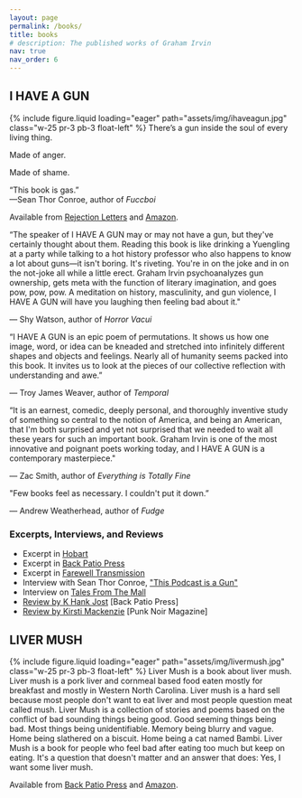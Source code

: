 ```yaml
---
layout: page
permalink: /books/
title: books
# description: The published works of Graham Irvin
nav: true
nav_order: 6
---
```


## I HAVE A GUN

{% include figure.liquid loading="eager" path="assets/img/ihaveagun.jpg" class="w-25 pr-3 pb-3 float-left" %}
There’s a gun inside the soul of every living thing.

Made of anger.

Made of shame.

<p class="lead align-right">“This book is gas.”<br />—Sean Thor Conroe, author of <em>Fuccboi</em></p>

Available from [Rejection Letters](https://rejectionletters.bigcartel.com/product/i-have-a-gun-by-graham-irvin) and [Amazon](https://www.amazon.com/I-Have-Gun-Graham-Irvin/dp/B0CW89GD6F/).

<p class="clearfix"></p>

“The speaker of I HAVE A GUN may or may not have a gun, but they've certainly thought about them. Reading this book is like drinking a Yuengling at a party while talking to a hot history professor who also happens to know a lot about guns—it isn't boring. It's riveting. You're in on the joke and in on the not-joke all while a little erect. Graham Irvin psychoanalyzes gun ownership, gets meta with the function of literary imagination, and goes pow, pow, pow. A meditation on history, masculinity, and gun violence, I HAVE A GUN will have you laughing then feeling bad about it."

— Shy Watson, author of _Horror Vacui_

“I HAVE A GUN is an epic poem of permutations. It shows us how one image, word, or idea can be kneaded and stretched into infinitely different shapes and objects and feelings. Nearly all of humanity seems packed into this book. It invites us to look at the pieces of our collective reflection with understanding and awe.”

— Troy James Weaver, author of _Temporal_

“It is an earnest, comedic, deeply personal, and thoroughly inventive study of something so central to the notion of America, and being an American, that I'm both surprised and yet not surprised that we needed to wait all these years for such an important book. Graham Irvin is one of the most innovative and poignant poets working today, and I HAVE A GUN is a contemporary masterpiece."

— Zac Smith, author of _Everything is Totally Fine_

"Few books feel as necessary. I couldn't put it down.”

— Andrew Weatherhead, author of _Fudge_

### Excerpts, Interviews, and Reviews

- Excerpt in [Hobart](https://www.hobartpulp.com/web_features/excerpt-from-i-have-a-gun)
- Excerpt in [Back Patio Press](https://backpatio.press/2023/08/04/i-have-a-gun-excerpt-by-graham-irvin/)
- Excerpt in [Farewell Transmission](https://farewelltransmission.net/2023/04/heroin-haibun/)
- Interview with Sean Thor Conroe, ["This Podcast is a Gun"](https://www.youtube.com/watch?v=Hd0PZrscNZo)
- Interview on [Tales From The Mall](https://podcasts.apple.com/us/podcast/149-graham-irvin/id1596606243?i=1000640421528)
- [Review by K Hank Jost](https://backpatio.press/2024/02/14/review-of-graham-irvins-i-have-a-gun-by-hank-k-jost/) [Back Patio Press]
- [Review by Kirsti Mackenzie](https://punknoirmagazine.wordpress.com/2024/02/28/graham-irvin-i-have-a-gun-a-review-by-kirsti-mackenzie/) [Punk Noir Magazine]

<p class="clearfix"></p>

## LIVER MUSH

{% include figure.liquid loading="eager" path="assets/img/livermush.jpg" class="w-25 pr-3 pb-3 float-left" %}
Liver Mush is a book about liver mush. Liver mush is a pork liver and cornmeal based food eaten mostly for breakfast and mostly in Western North Carolina. Liver mush is a hard sell because most people don't want to eat liver and most people question meat called mush. Liver Mush is a collection of stories and poems based on the conflict of bad sounding things being good. Good seeming things being bad. Most things being unidentifiable. Memory being blurry and vague. Home being slathered on a biscuit. Home being a cat named Bambi. Liver Mush is a book for people who feel bad after eating too much but keep on eating. It's a question that doesn't matter and an answer that does: Yes, I want some liver mush.

Available from [Back Patio Press](https://shop.backpatiopress.com/product/liver-mush-by-graham-irvin) and [Amazon](https://www.amazon.com/Liver-Mush-Graham-Irvin/dp/1733662811).
